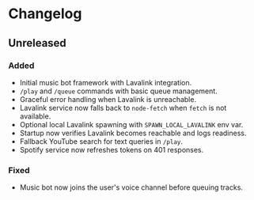 # Changelog

## Unreleased
### Added
- Initial music bot framework with Lavalink integration.
- `/play` and `/queue` commands with basic queue management.
- Graceful error handling when Lavalink is unreachable.
- Lavalink service now falls back to `node-fetch` when `fetch` is not available.
- Optional local Lavalink spawning with `SPAWN_LOCAL_LAVALINK` env var.
- Startup now verifies Lavalink becomes reachable and logs readiness.
- Fallback YouTube search for text queries in `/play`.
- Spotify service now refreshes tokens on 401 responses.
### Fixed
- Music bot now joins the user's voice channel before queuing tracks.
